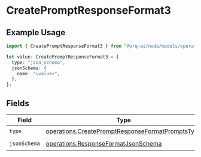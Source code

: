 # CreatePromptResponseFormat3

## Example Usage

```typescript
import { CreatePromptResponseFormat3 } from "@orq-ai/node/models/operations";

let value: CreatePromptResponseFormat3 = {
  type: "json_schema",
  jsonSchema: {
    name: "<value>",
  },
};
```

## Fields

| Field                                                                                                                | Type                                                                                                                 | Required                                                                                                             | Description                                                                                                          |
| -------------------------------------------------------------------------------------------------------------------- | -------------------------------------------------------------------------------------------------------------------- | -------------------------------------------------------------------------------------------------------------------- | -------------------------------------------------------------------------------------------------------------------- |
| `type`                                                                                                               | [operations.CreatePromptResponseFormatPromptsType](../../models/operations/createpromptresponseformatpromptstype.md) | :heavy_check_mark:                                                                                                   | N/A                                                                                                                  |
| `jsonSchema`                                                                                                         | [operations.ResponseFormatJsonSchema](../../models/operations/responseformatjsonschema.md)                           | :heavy_check_mark:                                                                                                   | N/A                                                                                                                  |